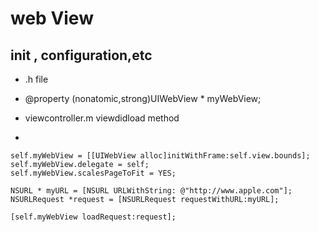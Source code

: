 web View
==============

init , configuration,etc
--------------

- .h file
-
	 @property (nonatomic,strong)UIWebView * myWebView;


 

- viewcontroller.m viewdidload method
- 
 
    self.myWebView = [[UIWebView alloc]initWithFrame:self.view.bounds];
 	self.myWebView.delegate = self;
    self.myWebView.scalesPageToFit = YES;
    
	NSURL * myURL = [NSURL URLWithString: @"http://www.apple.com"];
    NSURLRequest *request = [NSURLRequest requestWithURL:myURL];
    
    [self.myWebView loadRequest:request];